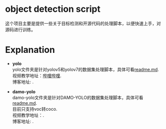 # object detection script
这个项目主要是提供一些关于目标检测和开源代码的处理脚本，以便快速上手，对源码进行训练。

# Explanation
- **yolo**  
    yolo文件夹是针对yolov5和yolov7的数据集处理脚本，具体可看[readme.md](https://github.com/z1069614715/objectdetection_script/blob/master/yolo/readme.md).  
    视频教学地址：[哔哩哔哩](https://www.bilibili.com/video/BV1tM411a7it/).  
    博客地址: []().  

- **damo-yolo**  
    damo-yolo文件夹是针对DAMO-YOLO的数据集处理脚本，具体可看[readme.md](https://github.com/z1069614715/objectdetection_script/blob/master/damo-yolo/readme.md).  
    目前只支持voc转coco.  
    视频教学地址：[]().  
    博客地址: []().  

